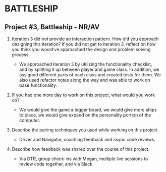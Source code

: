 # BATTLESHIP
## Project #3, Battleship - NR/AV

1. Iteration 3 did not provide an interaction pattern. How did you approach designing this iteration? If you did not get to Iteration 3, reflect on how you think you would’ve approached the design and problem solving process.
    - We approached Iteration 3 by utilizing the functionality checklist, and by splitting it up between player and game class. In addition, we assigned different parts of each class and created tests for them. We also used refactor notes along the way and was able to work on base functionality.

2. If you had one more day to work on this project, what would you work on?
    - We would give the game a bigger board, we would give more ships to place, we would give expand on the personality portion of the computer.

3. Describe the pairing techniques you used while working on this project.
    - Driver and Navigator, coaching feedback and async code reviews.

4. Describe how feedback was shared over the course of this project.
    - Via DTR, group check-ins with Megan, multiple live sessions to review code together, and via Slack.